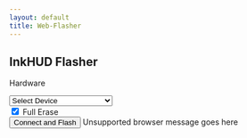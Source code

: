 ```yaml
---
layout: default
title: Web-Flasher
---
```


<!-- Load the esp-web-tools script -->
<script type="module" src="./esp-web-tools/install-button.js?module"></script>

<!-- Script to configure esp-web-tools to match our selection -->
<script type="text/javascript" src="./configure-flasher.js"></script>

<!-- Custom styling for this page -->
<link rel="stylesheet" href="./style.css">

<div class="flasher-container">
  <h2 class="flasher-title">InkHUD Flasher</h2>

  <label for="hardwareMenu" class="flasher-label">Hardware</label>
  <div class="dropdown-container">
    <select id="hardwareMenu" onchange="updateFlasherConfig()">
      <option value="Select Device">Select Device</option>
      <option value="Vision_Master_E213">Heltec Vision Master E213</option>
      <option value="Vision_Master_E290">Heltec Vision Master E290</option>
      <option value="Wireless_Paper_V1_1">Heltec Wireless Paper V1.1</option>
      <option value="T-Echo">T-Echo</option>
    </select>
  </div>

  <div id="eraseContainer" class="checkbox-container">
    <input id="eraseCheckbox" type="checkbox" checked="true" />
    <label for="eraseCheckbox" class="flasher-label">Full Erase</label>
  </div>

  <!-- Connect and Flash Button -->
  <esp-web-install-button id="espWebTools" showLog="true">
    <button slot="activate" id="installButton">Connect and Flash</button>
    <span slot="unsupported" id="unsupportedText">Unsupported browser message goes here</span>
  </esp-web-install-button>

  <!-- Download Firmware Button -->
  <a id="downloadFirmware" 
     href="https://harukitoreda.github.io/Meshtastic-Experiments/flasher/firmware/T-Echo/InkHUD_2.5.20_firmware.uf2" 
     download 
     style="display: none;">
    <button id="downloadButton">Download Firmware</button>
  </a>
</div>
